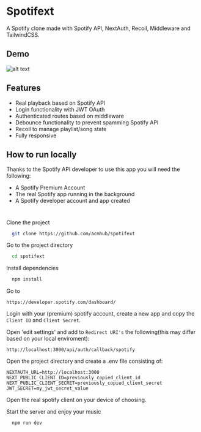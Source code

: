 # Spotifext

A Spotify clone made with Spotify API, NextAuth, Recoil, Middleware and TailwindCSS.

## Demo

![alt text](https://i.imgur.com/rV8UHiL.png)

## Features

-   Real playback based on Spotify API
-   Login functionality with JWT OAuth
-   Authenticated routes based on middleware
-   Debounce functionality to prevent spamming Spotify API
-   Recoil to manage playlist/song state
-   Fully responsive

## How to run locally

Thanks to the Spotify API developer to use this app you will need the following:

-   A Spotify Premium Account
-   The real Spotify app running in the background
-   A Spotify developer account and app created

#

Clone the project

```bash
  git clone https://github.com/acmhub/spotifext
```

Go to the project directory

```bash
  cd spotifext
```

Install dependencies

```bash
  npm install
```

Go to

```
https://developer.spotify.com/dashboard/
```

Login with your (premium) spotify account, create a new app and copy the `Client ID` and `Client Secret`.

Open 'edit settings' and add to `Redirect URI's` the following(this may differ based on your local enviroment):

```
http://localhost:3000/api/auth/callback/spotify
```

Open the project directory and create a .env file consisting of:

```
NEXTAUTH_URL=http://localhost:3000
NEXT_PUBLIC_CLIENT_ID=previously_copied_client_id
NEXT_PUBLIC_CLIENT_SECRET=previously_copied_client_secret
JWT_SECRET=my_jwt_secret_value
```

Open the real spotify client on your device of choosing.

Start the server and enjoy your music

```bash
  npm run dev
```
